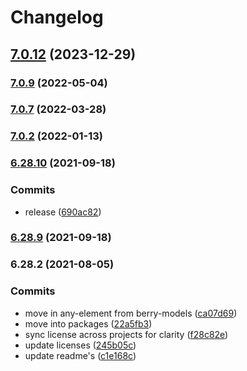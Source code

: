 # Changelog

## [7.0.12](https://github.com/modelberry/sites/compare/7.0.11...7.0.12) (2023-12-29)

### [7.0.9](https://github.com/modelberry/sites/compare/7.0.8...7.0.9) (2022-05-04)

### [7.0.7](https://github.com/modelberry/sites/compare/7.0.6...7.0.7) (2022-03-28)

### [7.0.2](https://github.com/modelberry/sites/compare/7.0.1...7.0.2) (2022-01-13)

### [6.28.10](https://github.com/modelberry/sites/compare/6.28.7...6.28.10) (2021-09-18)


### Commits

* release ([690ac82](https://github.com/modelberry/sites/commit/690ac828654bcc75f7dcb7077cf055d30fdc2113))

### [6.28.9](https://github.com/modelberry/sites/compare/6.28.7...6.28.9) (2021-09-18)

### 6.28.2 (2021-08-05)


### Commits

* move in any-element from berry-models ([ca07d69](https://github.com/modelberry/sites/commit/ca07d69ecd3a0fa307a362ef1aec3e77d3637526))
* move into packages ([22a5fb3](https://github.com/modelberry/sites/commit/22a5fb3343535df61873b6aacd1607ddbfe96485))
* sync license across projects for clarity ([f28c82e](https://github.com/modelberry/sites/commit/f28c82e887478e5ff214d57fc233fb7207a02772))
* update licenses ([245b05c](https://github.com/modelberry/sites/commit/245b05cdd39eb8cf224c8456ef18ccfbd0f51ab8))
* update readme's ([c1e168c](https://github.com/modelberry/sites/commit/c1e168c9a9a3572c2faafed9295d17ced25397ff))


